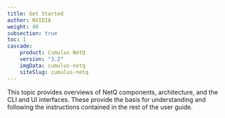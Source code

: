 ```yaml
---
title: Get Started
author: NVIDIA
weight: 40
subsection: true
toc: 1
cascade:
    product: Cumulus NetQ
    version: "3.2"
    imgData: cumulus-netq
    siteSlug: cumulus-netq
---
```


This topic provides overviews of NetQ components, architecture, and the CLI and UI interfaces. These provide the basis for understanding and following the instructions contained in the rest of the user guide.
